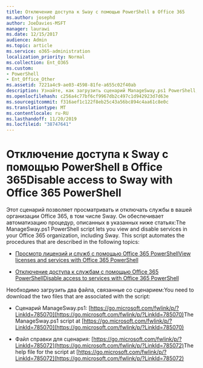 ```yaml
---
title: Отключение доступа к Sway с помощью PowerShell в Office 365
ms.author: josephd
author: JoeDavies-MSFT
manager: laurawi
ms.date: 12/15/2017
audience: Admin
ms.topic: article
ms.service: o365-administration
localization_priority: Normal
ms.collection: Ent_O365
ms.custom:
- PowerShell
- Ent_Office_Other
ms.assetid: 7221a4c9-ae03-4598-81fe-a655c02f40ab
description: Узнайте, как загрузить сценарий ManageSway.ps1 PowerShell, который позволяет запретить доступ к Sway в вашей организации Office 365.
ms.openlocfilehash: c256a4c77bf6cf9967db2c497c1d942923d7d63e
ms.sourcegitcommit: f316aef1c122f8eb25c43a56bc894c4aa61c8e0c
ms.translationtype: MT
ms.contentlocale: ru-RU
ms.lasthandoff: 11/20/2019
ms.locfileid: "38747641"
---
```

# <a name="disable-access-to-sway-with-office-365-powershell"></a><span data-ttu-id="a305e-103">Отключение доступа к Sway с помощью PowerShell в Office 365</span><span class="sxs-lookup"><span data-stu-id="a305e-103">Disable access to Sway with Office 365 PowerShell</span></span>

<span data-ttu-id="a305e-p101">Этот сценарий позволяет просматривать и отключать службы в вашей организации Office 365, в том числе Sway. Он обеспечивает автоматизацию процедур, описанных в указанных ниже статьях:</span><span class="sxs-lookup"><span data-stu-id="a305e-p101">The ManageSway.ps1 PowerShell script lets you view and disable services in your Office 365 organization, including Sway. This script automates the procedures that are described in the following topics:</span></span>
  
- [<span data-ttu-id="a305e-106">Просмотр лицензий и служб с помощью Office 365 PowerShell</span><span class="sxs-lookup"><span data-stu-id="a305e-106">View licenses and services with Office 365 PowerShell</span></span>](view-licenses-and-services-with-office-365-powershell.md)
    
- [<span data-ttu-id="a305e-107">Отключение доступа к службам с помощью Office 365 PowerShell</span><span class="sxs-lookup"><span data-stu-id="a305e-107">Disable access to services with Office 365 PowerShell</span></span>](disable-access-to-services-with-office-365-powershell.md)
    
<span data-ttu-id="a305e-108">Необходимо загрузить два файла, связанные со сценарием:</span><span class="sxs-lookup"><span data-stu-id="a305e-108">You need to download the two files that are associated with the script:</span></span>
  
- <span data-ttu-id="a305e-109">Сценарий ManageSway.ps1: [https://go.microsoft.com/fwlink/p/?LinkId=785070](https://go.microsoft.com/fwlink/p/?LinkId=785070)</span><span class="sxs-lookup"><span data-stu-id="a305e-109">The ManageSway.ps1 script at [https://go.microsoft.com/fwlink/p/?LinkId=785070](https://go.microsoft.com/fwlink/p/?LinkId=785070)</span></span>
    
- <span data-ttu-id="a305e-110">Файл справки для сценария: [https://go.microsoft.com/fwlink/p/?LinkId=785072](https://go.microsoft.com/fwlink/p/?LinkId=785072)</span><span class="sxs-lookup"><span data-stu-id="a305e-110">The help file for the script at [https://go.microsoft.com/fwlink/p/?LinkId=785072](https://go.microsoft.com/fwlink/p/?LinkId=785072)</span></span>
    

